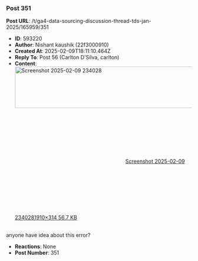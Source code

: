 ### Post 351
**Post URL**: /t/ga4-data-sourcing-discussion-thread-tds-jan-2025/165959/351
- **ID**: 593220
- **Author**: Nishant kaushik (22f3000910)
- **Created At**: 2025-02-09T18:11:10.464Z
- **Reply To**: Post 56 (Carlton D'Silva, carlton)
- **Content**:  
  <div class="lightbox-wrapper"><a class="lightbox" href="https://europe1.discourse-cdn.com/flex013/uploads/iitm/original/3X/2/b/2b416c389edbb461f8f61e84d1ab68d273774860.png" data-download-href="/uploads/short-url/6aEHkbRESvgC6CYwPR5bZ8c7PlS.png?dl=1" title="Screenshot 2025-02-09 234028" rel="noopener nofollow ugc"><img src="https://europe1.discourse-cdn.com/flex013/uploads/iitm/optimized/3X/2/b/2b416c389edbb461f8f61e84d1ab68d273774860_2_690x113.png" alt="Screenshot 2025-02-09 234028" data-base62-sha1="6aEHkbRESvgC6CYwPR5bZ8c7PlS" width="690" height="113" srcset="https://europe1.discourse-cdn.com/flex013/uploads/iitm/optimized/3X/2/b/2b416c389edbb461f8f61e84d1ab68d273774860_2_690x113.png, https://europe1.discourse-cdn.com/flex013/uploads/iitm/optimized/3X/2/b/2b416c389edbb461f8f61e84d1ab68d273774860_2_1035x169.png 1.5x, https://europe1.discourse-cdn.com/flex013/uploads/iitm/optimized/3X/2/b/2b416c389edbb461f8f61e84d1ab68d273774860_2_1380x226.png 2x" data-dominant-color="323539"><div class="meta"><svg class="fa d-icon d-icon-far-image svg-icon" aria-hidden="true"><use href="#far-image"></use></svg><span class="filename">Screenshot 2025-02-09 234028</span><span class="informations">1910×314 56.7 KB</span><svg class="fa d-icon d-icon-discourse-expand svg-icon" aria-hidden="true"><use href="#discourse-expand"></use></svg></div></a></div><br>
anyone have idea about this error?
- **Reactions**: None
- **Post Number**: 351

